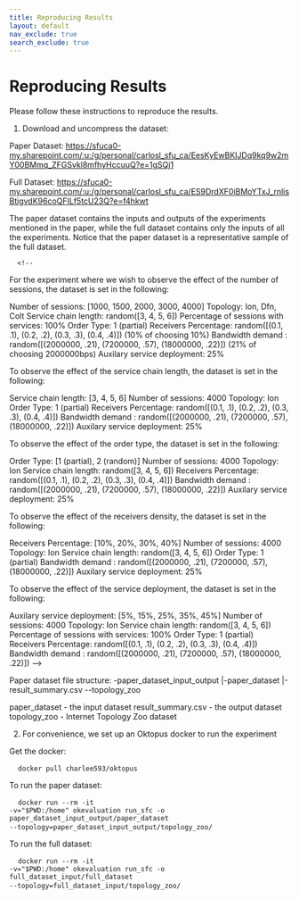 ```yaml
---
title: Reproducing Results
layout: default
nav_exclude: true
search_exclude: true
---
```

<!--
<div class="intro">
  <div class="container">
    <div class="row">
      <div class="col-12">
        <h1>Reproducing Results</h1>
      </div>
    </div>
  </div>
</div>
-->
# Reproducing Results

<div class="container pb-6">
  <div class="row">
    Please follow these instructions to reproduce the results.

1. Download and uncompress the dataset:
  
Paper Dataset:
https://sfuca0-my.sharepoint.com/:u:/g/personal/carlosl_sfu_ca/EesKyEwBKIJDq9kq9w2mY00BMmq_ZFGSvkl8mfhyHccuuQ?e=1gSQj1

Full Dataset:
https://sfuca0-my.sharepoint.com/:u:/g/personal/carlosl_sfu_ca/ES9DrdXF0iBMoYTxJ_rnlisBtigvdK96coQFILf5tcU23Q?e=f4hkwt

The paper dataset contains the inputs and outputs of the experiments mentioned in the paper, while the full dataset contains only the inputs of all the experiments. 
      Notice that the paper dataset is a representative sample of the full dataset.

      <!--
For the experiment where we wish to observe the effect of the number of sessions, the dataset is set in the following:

Number of sessions: [1000, 1500, 2000, 3000, 4000]
Topology: Ion, Dfn, Colt
Service chain length: random([3, 4, 5, 6])
Percentage of sessions with services: 100%
Order Type: 1 (partial)
Receivers Percentage: random([(0.1, .1), (0.2, .2), (0.3, .3), (0.4, .4)]) (10% of choosing 10%)
Bandwidth demand : random([(2000000, .21), (7200000, .57), (18000000, .22)]) (21% of choosing 2000000bps)
 Auxilary service deployment: 25%

To observe the effect of the service chain length, the dataset is set in the following:

Service chain length: [3, 4, 5, 6]
Number of sessions: 4000
Topology: Ion
Order Type: 1 (partial)
Receivers Percentage: random([(0.1, .1), (0.2, .2), (0.3, .3), (0.4, .4)])
Bandwidth demand : random([(2000000, .21), (7200000, .57), (18000000, .22)]) 
Auxilary service deployment: 25%

To observe the effect of the order type, the dataset is set in the following:

Order Type: [1 (partial), 2 (random)]
Number of sessions: 4000
Topology: Ion
Service chain length: random([3, 4, 5, 6])
Receivers Percentage: random([(0.1, .1), (0.2, .2), (0.3, .3), (0.4, .4)])
Bandwidth demand : random([(2000000, .21), (7200000, .57), (18000000, .22)]) 
Auxilary service deployment: 25%

To observe the effect of the receivers density, the dataset is set in the following:

Receivers Percentage: [10%, 20%, 30%, 40%]
Number of sessions: 4000
Topology: Ion
Service chain length: random([3, 4, 5, 6])
Order Type:  1 (partial)
Bandwidth demand : random([(2000000, .21), (7200000, .57), (18000000, .22)]) 
Auxilary service deployment: 25%

To observe the effect of the service deployment, the dataset is set in the following:
   
Auxilary service deployment: [5%, 15%, 25%, 35%, 45%]
Number of sessions: 4000
Topology: Ion
Service chain length: random([3, 4, 5, 6])
Percentage of sessions with services: 100%
Order Type:  1 (partial)
Receivers Percentage: random([(0.1, .1), (0.2, .2), (0.3, .3), (0.4, .4)])
Bandwidth demand : random([(2000000, .21), (7200000, .57), (18000000, .22)]) 
-->
      
Paper dataset file structure:
-paper_dataset_input_output
    |-paper_dataset
    |-result_summary.csv
    --topology_zoo

paper_dataset - the input dataset
result_summary.csv - the output dataset
topology_zoo - Internet Topology Zoo dataset

2. For convenience, we set up an Oktopus docker to run the experiment  

Get the docker:
      <pre>
      <code>
        docker pull charlee593/oktopus
      </code>
      </pre>
      
To run the paper dataset:
      <pre>
      <code>
    docker run --rm -it -v="$PWD:/home" okevaluation run_sfc  -o paper_dataset_input_output/paper_dataset --topology=paper_dataset_input_output/topology_zoo/
       </code>
      </pre>
      
To run the full dataset:
      <pre>
      <code>
        docker run --rm -it -v="$PWD:/home" okevaluation run_sfc  -o full_dataset_input/full_dataset --topology=full_dataset_input/topology_zoo/
      </code>
      </pre>
    </div>
</div>

